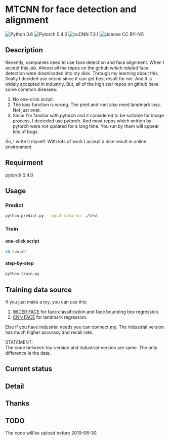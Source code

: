 # MTCNN for face detection and alignment

![Python 3.6](https://img.shields.io/badge/python-3.6-green.svg?style=plastic)
![Pytorch 0.4.0](https://img.shields.io/badge/pytorch-0.4.0-green.svg?style=plastic)
![cuDNN 7.3.1](https://img.shields.io/badge/cudnn-7.3.1-green.svg?style=plastic)
![License CC BY-NC](https://img.shields.io/badge/license-CC_BY--NC-green.svg?style=plastic)

## Description
Recently, companies need to use face detection and face alignment. When I accept this job. Almost all the repos on the github which related face detection were downloaded into my disk. Through my learning about this, finally I decided use mtcnn since it can get best result for me. And it is widely accepted in industriy.
But, all of the high star repos on github have some common diseases:
1. No one-click script.
2. The loss function is wrong. The pnet and rnet also need landmark loss. Not just onet.
3. Since I'm familiar with pytorch and it considered to be suitable for image process, I decieded use pytorch. And most repos which written by pytorch were not updated for a long time. You run by them will appear lots of bugs.  

So, I write it myself. With lots of work I accept a nice result in online environment.

## Requirment
pytorch 0.4.0  

## Usage
### Predict
```bash
python predict.py --input-data-dir ./test
```
### Train
#### one-click script  
```bash
sh run.sh
```
  
  
#### step-by-step
```bash
python train.py
```

## Training data source
If you just make a toy, you can use this:
1. [WIDER FACE](http://shuoyang1213.me/WIDERFACE/) for face classification and face bounding box regression.
2. [CNN FACE](http://mmlab.ie.cuhk.edu.hk/archive/CNN_FacePoint.htm) for landmark regression.

Else if you have industrial needs you can connect [me](yangbisheng2009@gmail.com). The industrial version has much higher accuracy and recall rate.  

STATEMENT:  
The code between toy-version and industrial-version are same. The only difference is the data.
## Current status

## Detail
## Thanks
## TODO
The code will be upload before 2019-06-30.